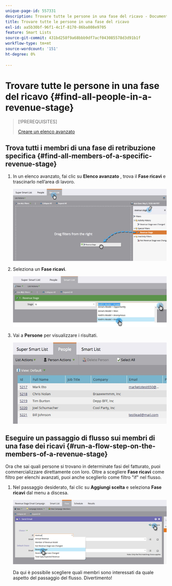 ```yaml
---
unique-page-id: 557331
description: Trovare tutte le persone in una fase del ricavo - Documentazione Marketo - Documentazione del prodotto
title: Trovare tutte le persone in una fase del ricavo
exl-id: aa5b30bf-96f1-4c1f-8170-86ba808e9705
feature: Smart Lists
source-git-commit: 431bd258f9a68bbb9df7acf043085578d3d91b1f
workflow-type: tm+mt
source-wordcount: '151'
ht-degree: 0%

---
```


# Trovare tutte le persone in una fase del ricavo {#find-all-people-in-a-revenue-stage}

>[!PREREQUISITES]
>
>[Creare un elenco avanzato](/help/marketo/product-docs/core-marketo-concepts/smart-lists-and-static-lists/creating-a-smart-list/create-a-smart-list.md)

## Trova tutti i membri di una fase di retribuzione specifica {#find-all-members-of-a-specific-revenue-stage}

1. In un elenco avanzato, fai clic su **Elenco avanzato** , trova il **Fase ricavi** e trascinarlo nell’area di lavoro.

   ![](assets/draginrevenuefilter.png)

1. Seleziona un **Fase ricavi**.

   ![](assets/two.jpg)

1. Vai a **Persone** per visualizzare i risultati.

   ![](assets/peopleresults.jpg)

## Eseguire un passaggio di flusso sui membri di una fase dei ricavi {#run-a-flow-step-on-the-members-of-a-revenue-stage}

Ora che sai quali persone si trovano in determinate fasi del fatturato, puoi commercializzare direttamente con loro. Oltre a scegliere **Fase ricavi** come filtro per elenchi avanzati, puoi anche sceglierlo come filtro &quot;if&quot; nel flusso.

1. Nel passaggio desiderato, fai clic su **Aggiungi scelta** e seleziona **Fase ricavi** dal menu a discesa.

   ![](assets/six.png)

   Da qui è possibile scegliere quali membri sono interessati da quale aspetto del passaggio del flusso. Divertimento!
